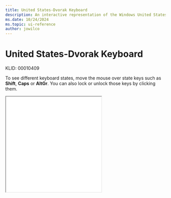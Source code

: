 ```yaml
---
title: United States-Dvorak Keyboard
description: An interactive representation of the Windows United States-Dvorak keyboard. To see different keyboard states, click or move the mouse over the state keys.
ms.date: 10/24/2024
ms.topic: ui-reference
author: jowilco
---
```


# United States-Dvorak Keyboard

KLID: 00010409

To see different keyboard states, move the mouse over state keys such as **Shift**, **Caps** or **AltGr**. You can also lock or unlock those keys by clicking them.

<iframe src="kbddv.html" height="300"></iframe>
